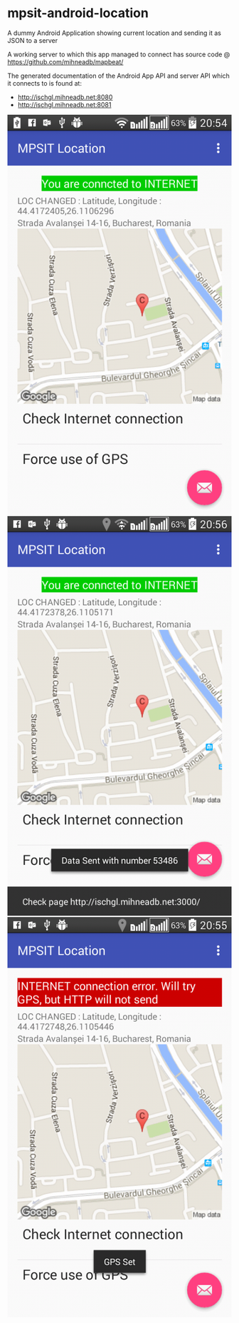 # mpsit-android-location

A dummy Android Application showing current location and sending it as JSON to a server

A working server to which this app managed to connect has source code @ https://github.com/mihneadb/mapbeat/


The generated documentation of the Android App API and server API which it connects to is found at: 

* http://ischgl.mihneadb.net:8080
* http://ischgl.mihneadb.net:8081


![Screenshot](https://raw.githubusercontent.com/b12mihai/mpsit-android-location/master/documentation/screenshots/2016-02-03-20-55-13.png)
![Screenshot](https://raw.githubusercontent.com/b12mihai/mpsit-android-location/master/documentation/screenshots/2016-02-03-20-57-00.png)
![Screenshot](https://raw.githubusercontent.com/b12mihai/mpsit-android-location/master/documentation/screenshots/2016-02-03-20-55-31.png)
